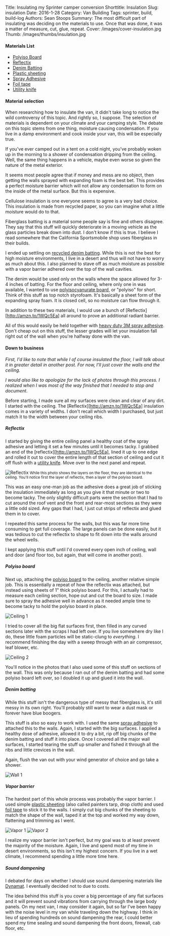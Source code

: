 Title: Insulating my Sprinter camper conversion
Shorttitle: Insulation
Slug: insulation
Date: 2016-1-28
Category: Van Building
Tags: sprinter, build, build-log
Authors: Sean Stoops
Summary: The most difficult part of insulating was deciding on the materials to use. Once that was done, it was a matter of measure, cut, glue, repeat.
Cover: /images/cover-insulation.jpg
Thumb: /images/thumbs/insulation.jpg


#### Materials List

- [Polyiso Board](http://www.homedepot.com/p/Thermasheath-Rmax-Thermasheath-3-1-in-x-4-ft-x-8-ft-R-6-Polyisocyanurate-Rigid-Foam-Insulation-Board-787264/100549260)
- [Reflectix](http://amzn.to/1WQc5Ea)
- [Denim Batting](http://www.lowes.com/pd_409395-42995-10002-01315_0__?productId=3731875)
- [Plastic sheeting](http://amzn.to/1PDAS8H)
- [Spray Adhesive](http://amzn.to/1KIic6n)
- [Foil tape](http://amzn.to/1JJnX94)
- [Utility knife](http://amzn.to/1nqVYjS)

#### Material selection

When researching how to insulate the van, it didn't take long to notice the wild controversy of this topic. And rightly so, I suppose. The selection of materials is dependent on your climate and your camping style. The debate on this topic stems from one thing, moisture causing condensation. If you live in a damp environment and cook inside your van, this will be especially true.

If you've ever camped out in a tent on a cold night, you've probably woken up in the morning to a shower of condensation dripping from the ceiling. Well, the same thing happens in a vehicle, maybe even worse so given the nature of the metal exterior.

It seems most people agree that if money and mess are no object, then getting the walls sprayed with expanding foam is the best bet. This provides a perfect moisture barrier which will not allow any condensation to form on the inside of the metal surface. But this is expensive.

Cellulose insulation is one everyone seems to agree is a very bad choice. This insulation is made from recycled paper, so you can imagine what a little moisture would do to that.

Fiberglass batting is a material some people say is fine and others disagree. They say that this stuff will quickly deteriorate in a moving vehicle as the glass particles break down into dust. I don't know if this is true. I believe I read somewhere that the California Sportsmobile shop uses fiberglass in their builds.

I ended up settling on [recycled denim batting](http://www.lowes.com/pd_409395-42995-10002-01315_0__?productId=3731875). While this is not the best for high moisture environments, I live in a desert and thus will not have to worry as much about this. I also planned to stave off as much moisture as possible with a vapor barrier adhered over the top of the wall cavities.

The denim would be used only on the walls where the space allowed for 3-4 inches of batting. For the floor and ceiling, where only one in was available, I wanted to use [polyisocyanurate board](http://www.homedepot.com/p/Thermasheath-Rmax-Thermasheath-3-1-in-x-4-ft-x-8-ft-R-6-Polyisocyanurate-Rigid-Foam-Insulation-Board-787264/100549260), or "polyiso" for short. Think of this stuff as top notch styrofoam. It's basically a sheet form of the expanding spray foam. It is closed cell, so no moisture can flow through it.

In addition to these two materials, I would use a bunch of [Reflectix][http://amzn.to/1WQc5Ea] all around to prove an additional radiant barrier.

All of this would easily be held together with [heavy duty 3M spray adhesive](http://amzn.to/1KIic6n). Don't cheap out on this stuff, the lesser grades will let your insulation fall right out of the wall when you're halfway done with the van.

#### Down to business

*First, I'd like to note that while I of course insulated the floor, I will talk about it in greater detail in another post. For now, I'll just cover the walls and the ceiling.*

*I would also like to apologize for the lack of photos through this process. I realized when I was most of the way finished that I needed to stop and document.*

Before starting, I made sure all my surfaces were clean and clear of any dirt. I started with the ceiling. The [Reflectix][http://amzn.to/1WQc5Ea] insulation comes in a variety of widths. I don't recall which width I purchased, but just match it to the width between your ceiling ribs.

##### Reflectix

I started by giving the entire ceiling panel a healthy coat of the spray adhesive and letting it set a few minutes until it becomes tacky. I grabbed an end of the [reflectix][http://amzn.to/1WQc5Ea], lined it up to one edge and rolled it out to cover the entire length of that section of ceiling and cut it off flush with a [utility knife](http://amzn.to/1nqVYjS). Move over to the next panel and repeat.

![Reflectix]({filename}/images/build/build_9_.jpg)
<small>While this photo shows the layers on the floor, they are identical to the ceiling. You'll notice first the layer of reflectix, then a layer of the polyiso board.</small>

This was an easy one-man job as the adhesive does a great job of sticking the insulation immediately as long as you give it that minute or two to become tacky. The only slightly difficult parts were the section that I had to cut around the roof vent and the front and rear-most sections as they were a little odd sized. Any gaps that I had, I just cut strips of reflectix and glued them in to cover.

I repeated this same process for the walls, but this was far more time consuming to get full coverage. The large panels can be done easily, but it was tedious to cut the reflectix to shape to fit down into the walls around the wheel wells.

I kept applying this stuff until I'd covered every open inch of ceiling, wall and door (and floor too, but again, that will come in another post).

##### Polyiso board

Next up, attaching the [polyiso board](http://www.homedepot.com/p/Thermasheath-Rmax-Thermasheath-3-1-in-x-4-ft-x-8-ft-R-6-Polyisocyanurate-Rigid-Foam-Insulation-Board-787264/100549260) to the ceiling, another relative simple job. This is essentially a repeat of how the reflectix was attached, but instead using sheets of 1" thick polyiso board. For this, I actually had to measure each ceiling section, hope out and cut the board to size. I made sure to spray the adhesive well in advance as it needed ample time to become tacky to hold the polyiso board in place.

![Ceiling 1]({filename}/images/build/build_8_.jpg)

I tried to cover all the big flat surfaces first, then filled in any curved sections later with the scraps I had left over. If you live somewhere dry like I do, these little foam particles will be static-clung to *everything*. I recommend finishing the day with a sweep through with an air compressor, leaf blower, etc.

![Ceiling 2]({filename}/images/build/build_10_.jpg)

You'll notice in the photos that I also used some of this stuff on sections of the wall. This was only because I ran out of the denim batting and had some polyiso board left over, so I doubled it up and glued it into the wall.

##### Denim batting

While this stuff isn't the dangerous type of messy that fiberglass is, it's still messy in its own right. You'll probably still want to wear a dust mask or forever have blue boogers.

This stuff is also so easy to work with. I used the same [spray adhesive](http://amzn.to/1KIic6n) to attached this to the walls. Again, I started with the big surfaces. I applied a healthy dose of adhesive, allowed it to dry a bit, rip off big chunks of the denim batting and stuff it into place. Once I covered all the major wall surfaces, I started tearing the stuff up smaller and fished it through all the ribs and little crevices in the wall.

Again, flush the van out with your wind generator of choice and go take a shower.

![Wall 1]({filename}/images/build/build_7_.jpg)

##### Vapor barrier

The hardest part of this whole process was probably the vapor barrier. I used simple [plastic sheeting](http://amzn.to/1PDAS8H) (also called painters tarp, drop cloth) and used [foil tape](http://amzn.to/1JJnX94) to stick it to the walls. I simply cut big chunks of the sheeting to match the shape of the wall, taped it at the top and worked my way down, flattening and trimming as I went.

![Vapor 1]({filename}/images/build/build_11_.jpg)
![Vapor 2]({filename}/images/build/build_12_.jpg)

I realize my vapor barrier isn't perfect, but my goal was to at least prevent the majority of the moisture. Again, I live and spend most of my time in desert environments, so this isn't my highest concern. If you live in a wet climate, I recommend spending a little more time here.

##### Sound dampening

I debated for days on whether I should use sound dampening materials like [Dynamat](http://amzn.to/1WQkdod). I eventually decided not to due to costs.

The idea behind this stuff is you cover a big percentage of any flat surfaces and it will prevent sound vibrations from carrying through the large body panels. On my next van, I may consider it again, but so far I've been happy with the noise level in my van while traveling down the highway. I think in lieu of spending hundreds on sound dampening the rear, I could better spend my time sealing and sound dampening the front doors, firewall, cab floor, etc.
